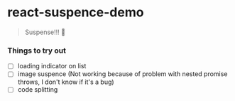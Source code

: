 # react-suspence-demo

> Suspense!!! 🙌

### Things to try out

* [ ] loading indicator on list
* [ ] image suspence (Not working because of problem with nested promise throws, I don't know if it's a bug)
* [ ] code splitting
